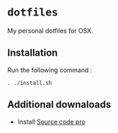 # `dotfiles`

My personal dotfiles for OSX.


## Installation

Run the following command :

```
. ./install.sh
```

## Additional downaloads

- Install [Source code pro](https://github.com/adobe-fonts/source-code-pro/releases/latest)
